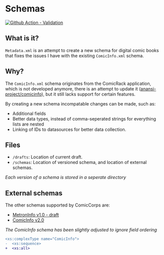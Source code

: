 # Schemas

[![Github Action - Validation](https://img.shields.io/github/actions/workflow/status/ComicCorps/Schemas/validation.yaml?branch=main&logo=Github-Actions&label=Validation&style=flat-square)](https://github.com/ComicCorps/Schemas/actions/workflows/validation.yaml)

## What is it?

`Metadata.xml` is an attempt to create a new schema for digital comic books that fixes the issues I have with the existing `ComicInfo.xml` schema.

## Why?

The `ComicInfo.xml` schema originates from the ComicRack application, which is not developed anymore, there is an attempt to update it ([anansi-project/comicinfo](https://github.com/anansi-project/comicinfo)), but it still lacks support for certain features.

By creating a new schema incompatable changes can be made, such as:

- Additional fields
- Better data types, instead of comma-seperated strings for everything lists are nested
- Linking of IDs to datasources for better data collection.

## Files

- `/drafts`: Location of current draft.
- `/schemas`: Location of versioned schema, and location of external schemas.

_Each version of a schema is stored in a seperate directory_

## External schemas

The other schemas supported by ComicCorps are:

- [MetronInfo v1.0 - draft](https://github.com/Metron-Project/metroninfo/raw/23fe266020d30669de55460c87b190b41c25e549/drafts/v1.0/MetronInfo.xsd)
- [ComicInfo v2.0](https://github.com/anansi-project/comicinfo/raw/75d00db57927bf6776717fc1060cb7f594186cb3/schema/v2.0/ComicInfo.xsd)

_The ComicInfo schema has been slightly adjusted to ignore field ordering_

```diff
<xs:complexType name="ComicInfo">
-  <xs:sequence>
+  <xs:all>
```